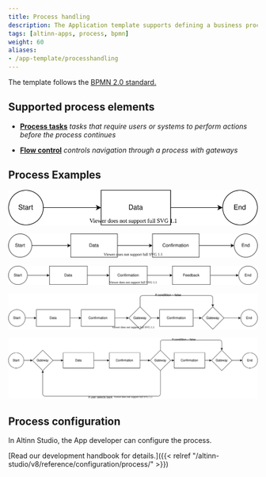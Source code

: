 ```yaml
---
title: Process handling
description: The Application template supports defining a business process for the digital service.
tags: [altinn-apps, process, bpmn]
weight: 60
aliases:
- /app-template/processhandling
---
```


The template follows the [BPMN 2.0 standard.](https://www.bpmn.org/)

## Supported process elements


* [__Process tasks__](tasks) _tasks that require users or systems to perform actions before the process continues_


* [__Flow control__](flowcontrol) _controls navigation through a process with gateways_

## Process Examples

![Simple process](process1.drawio.svg "A process with data task")

![Simple process](process2.drawio.svg "A process with data and confirmation tasks")

![Simple process](process3.drawio.svg "A process with data, confirmation, and feedback task")

![Simple process](process4.drawio.svg "A process with data and confirmations and optional confirmation")

![Simple process](process5.drawio.svg "A process with data and confirmation and optional confirmation with options to go back to the data task")


## Process configuration

In Altinn Studio, the App developer can configure the process.

[Read our development handbook for details.]({{< relref "/altinn-studio/v8/reference/configuration/process/" >}})